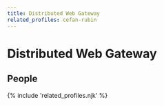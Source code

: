 ```yaml
---
title: Distributed Web Gateway
related_profiles: cefan-rubin
---
```


# Distributed Web Gateway

## People

{% include 'related_profiles.njk' %}

